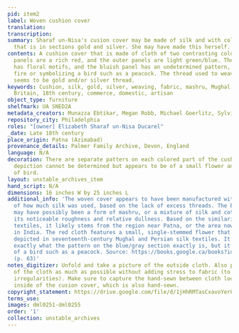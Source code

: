 ```yaml
---
pid: item2
label: Woven cushion cover
translation:
transcription:
summary: Sharaf un-Nisa's cusion cover may be made of silk and with colored thread
  that is in sections gold and silver. She may have made this herself.
contents: A cushion cover that is made of cloth of two contrasting colors; the inner
  panels are a rich red, and the outer panels are light green/blue. The red panel
  has floral motifs, and the bluish panel has an undetermined pattern, maybe depicting
  fire or symbolizing a bird such as a peacock. The thread used to weave the patterns
  seems to be gold and/or silver thread.
keywords: Cushion, silk, gold, silver, weaving, fabric, mashru, Mughal, colonial India,
  Britain, 18th century, commerce, domestic, artisan
object_type: furniture
shelfmark: UA SNED2A
metadata_creators: Munazza Ebtikar, Megan Robb, Michael Goerlitz, Sylvia Houghteling
repository_city: Philadelphia
roles: "[owner] Elizabeth Sharaf un-Nisa Ducarel"
_date: Late 18th century
place_origin: Patna (Azimabad)
provenance_details: Palmer Family Archive, Devon, England
language: N/A
decoration: There are separate patters on each colored part of the cushion. The exact
  depiction cannot be determined but appears to be of a small flower and some species
  of bird.
layout: unstable_archives_item
hand_script: N/A
dimensions: 16 inches W by 25 inches L
additional_info: 'The woven cover appears to have been manufactured with consideration
  of how much silk was used, based on the lack of excess threads. The blue/gray section
  may have possibly been a form of mashru, or a mixture of silk and cotton, noting
  its noticeable roughness and relative dullness. Based on the similarities of other
  textiles, it likely stems from the region near Patna, or the area now known as Bihar
  in India. The red cloth features a small, single-stemmed flower that is commonly
  depicted in seventeenth-century Mughal and Persian silk textiles. It''s unclear
  exactly what the pattern on the blue/gray section exactly is, but it may be a rendition
  of a bird such as a peacock. Source: https://books.google.ca/books?id=Pp9hxBMGOmQC&pg=PA63&lpg=PA63&dq=silk+fabric+patna+eighteenth+century&source=bl&ots=IKgOvV3_hZ&sig=ACfU3U1WUYOqQoFmOphzfTfBsRZr1VJA7Q&hl=en&ppis=_e&sa=X&redir_esc=y#v=onepage&q=silk%20fabric%20patna%20eighteenth%20century&f=false
  (p. 63)'
notes_digitizer: Unfold and take a picture of the outside cloth. Also photograph inside
  of the cloth as much as possible without adding stress to fabric (to capture sewing
  irregularities). Make sure to capture the hand-sewn between cloth located at the
  inside of the cusion cover, which is also hand-sewn.
copyright_statement: https://drive.google.com/file/d/1jHhRMTasCxavoYer89Wn8_Xn65nL0sW0/view?usp=sharing
terms_use:
images: dml0251-dml0255
order: '1'
collection: unstable_archives
---
```


